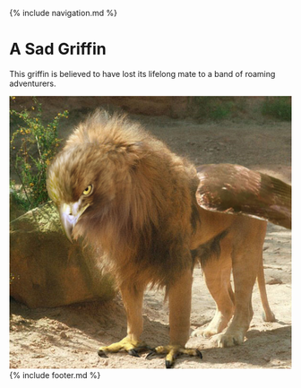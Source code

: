 {% include navigation.md %}

# A Sad Griffin

This griffin is believed to have lost its lifelong mate to a band of roaming adventurers.

<img src="./Griffin%20image%204.jpg" alt="A Sad Griffin">
{% include footer.md %}
